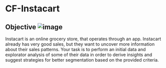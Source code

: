 # **CF-Instacart**

## Objective ![image](https://user-images.githubusercontent.com/24593699/167760808-c4e7f0e6-4404-4063-b0b9-5471ce82ac5f.png)

Instacart is an online grocery store, that operates through an app. Instacart already has very good sales, but they want to uncover more information about their sales patterns. Your task is to perform an initial data and explorator analysis of some of their data in order to derive insights and suggest strategies for better segmentation based on the provided criteria.
